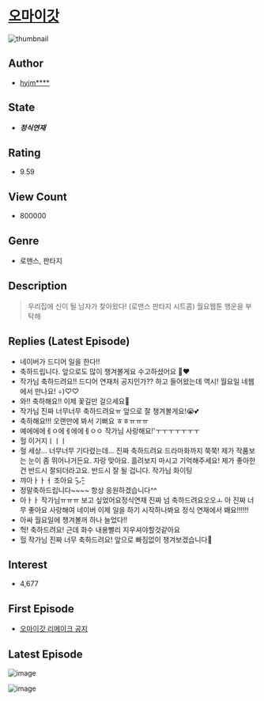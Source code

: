 # [오마이갓](https://comic.naver.com/bestChallenge/list?titleId=726105)
![thumbnail](https://image-comic.pstatic.net/user_contents_data/challenge_comic/2020/08/11/324377/thumbnail_202x16434e0eca9_6087_4773_a86e_8c620e4a0f14_00001791.JPEG)

## Author
- [hyjm****](https://comic.naver.com/artistTitle?id=324377)

## State
- ***정식연재***

## Rating
- 9.59

## View Count
- 800000

## Genre
- 로맨스, 판타지

## Description
> 우리집에 신이 될 남자가 찾아왔다! (로맨스 판타지 시트콤) 월요웹툰 행운을 부탁해

## Replies (Latest Episode)
- 네이버가 드디어 일을 한다!!
- 축하드립니다. 앞으로도 많이 챙겨볼게요 수고하셨어요 🥺❤️
- 작가님 축하드려요!! 드디어 연재처 공지인가?? 하고 들어왔는데 역시! 월요일 네웹에서 만나요! ÷)♡♡
- 와!! 축하해요!! 이제 꽃길만 걸으세요🌸
- 작가님 진짜 너무너무 축하드려요ㅠ 앞으로 잘 챙겨볼게요!😭💕
- 축하해요!!! 오랜만에 봐서 기뻐요 ㅎㅎㅠㅠㅠ
- 예에에에ㅔㅇ에ㅔ에에ㅔㅇㅇ 작가님 사랑해요!'ㅜㅜㅜㅜㅜㅜㅜ
- 헐 이거지ㅣㅣㅣ
- 헐 세상... 너무너무 기다렸는데... 진짜 축하드려요 드라마화까지 쭉쭉! 제가 작품보는 눈이 좀 뛰어나거든요. 자랑 맞아요. 흘려보지 마시고 기억해주세요! 제가 좋아한건 반드시 잘되더라고요. 반드시 잘 될 겁니다. 작가님 화이팅
- 꺄아ㅏㅏㅓ 조아요 ˃̵͈̑ᴗ˂̵͈̑
- 정말축하드립니다~~~~ 항상 응원하겠습니다^^
- 아ㅏㅏ 작가님ㅠㅠㅠ 보고 싶었어요정식연재 진짜 넘 축하드려요오오ㅗ 아 진짜 너무 좋아요 사랑해여 네이버 이제 일을 하기 시작하나봐요 정식 연재에서 봬요!!!!!!
- 아싸 월요일에 챙겨볼꺼 하나 늘었다!!
- 헉! 축하드려요! 근데 화수 내용빨리 지우셔야할것같아요
- 헐 작가님 진짜 너무 축하드려요! 앞으로 빠짐없이 챙겨보겠습니다🫶

## Interest
- 4,677

## First Episode
- [오마이갓 리메이크 공지](https://comic.naver.com/bestChallenge/detail?titleId=726105&no=11)

## Latest Episode
![image](https://image-comic.pstatic.net/user_contents_data/challenge_comic/2022/09/05/324377/upload_4134922612003397940.jpeg)

![image](https://image-comic.pstatic.net/user_contents_data/challenge_comic/2022/09/05/324377/upload_3472668260069224498.jpeg)
